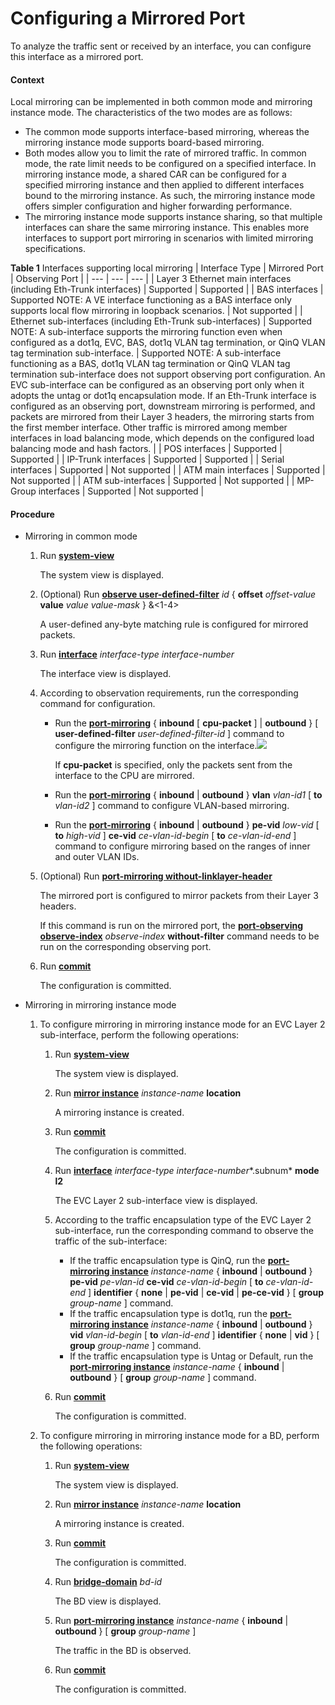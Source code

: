 Configuring a Mirrored Port
===========================

To analyze the traffic sent or received by an interface, you can configure this interface as a mirrored port.

#### Context

Local mirroring can be implemented in both common mode and mirroring instance mode. The characteristics of the two modes are as follows:

* The common mode supports interface-based mirroring, whereas the mirroring instance mode supports board-based mirroring.
* Both modes allow you to limit the rate of mirrored traffic. In common mode, the rate limit needs to be configured on a specified interface. In mirroring instance mode, a shared CAR can be configured for a specified mirroring instance and then applied to different interfaces bound to the mirroring instance. As such, the mirroring instance mode offers simpler configuration and higher forwarding performance.
* The mirroring instance mode supports instance sharing, so that multiple interfaces can share the same mirroring instance. This enables more interfaces to support port mirroring in scenarios with limited mirroring specifications.

**Table 1** Interfaces supporting local mirroring
| Interface Type | Mirrored Port | Observing Port |
| --- | --- | --- |
| Layer 3 Ethernet main interfaces (including Eth-Trunk interfaces) | Supported | Supported |
| BAS interfaces | Supported  NOTE:  A VE interface functioning as a BAS interface only supports local flow mirroring in loopback scenarios. | Not supported |
| Ethernet sub-interfaces (including Eth-Trunk sub-interfaces) | Supported NOTE:  A sub-interface supports the mirroring function even when configured as a dot1q, EVC, BAS, dot1q VLAN tag termination, or QinQ VLAN tag termination sub-interface. | Supported  NOTE:  A sub-interface functioning as a BAS, dot1q VLAN tag termination or QinQ VLAN tag termination sub-interface does not support observing port configuration.  An EVC sub-interface can be configured as an observing port only when it adopts the untag or dot1q encapsulation mode.  If an Eth-Trunk interface is configured as an observing port, downstream mirroring is performed, and packets are mirrored from their Layer 3 headers, the mirroring starts from the first member interface. Other traffic is mirrored among member interfaces in load balancing mode, which depends on the configured load balancing mode and hash factors. |
| POS interfaces | Supported | Supported |
| IP-Trunk interfaces | Supported | Supported |
| Serial interfaces | Supported | Not supported |
| ATM main interfaces | Supported | Not supported |
| ATM sub-interfaces | Supported | Not supported |
| MP-Group interfaces | Supported | Not supported |



#### Procedure

* Mirroring in common mode
  1. Run [**system-view**](cmdqueryname=system-view)
     
     
     
     The system view is displayed.
  2. (Optional) Run [**observe user-defined-filter**](cmdqueryname=observe+user-defined-filter) *id* { **offset** *offset-value* **value** *value* *value-mask* } &<1-4>
     
     
     
     A user-defined any-byte matching rule is configured for mirrored packets.
  3. Run [**interface**](cmdqueryname=interface) *interface-type* *interface-number*
     
     
     
     The interface view is displayed.
  4. According to observation requirements, run the corresponding command for configuration.
     
     
     + Run the [**port-mirroring**](cmdqueryname=port-mirroring) { **inbound** [ **cpu-packet** ] | **outbound** } [ **user-defined-filter** *user-defined-filter-id* ] command to configure the mirroring function on the interface.![](../../../../public_sys-resources/note_3.0-en-us.png) 
       
       If **cpu-packet** is specified, only the packets sent from the interface to the CPU are mirrored.
     + Run the [**port-mirroring**](cmdqueryname=port-mirroring) { **inbound** | **outbound** } **vlan** *vlan-id1* [ **to** *vlan-id2* ] command to configure VLAN-based mirroring.
     + Run the [**port-mirroring**](cmdqueryname=port-mirroring) { **inbound** | **outbound** } **pe-vid** *low-vid* [ **to** *high-vid* ] **ce-vid** *ce-vlan-id-begin* [ **to** *ce-vlan-id-end* ] command to configure mirroring based on the ranges of inner and outer VLAN IDs.
  5. (Optional) Run [**port-mirroring without-linklayer-header**](cmdqueryname=port-mirroring+without-linklayer-header)
     
     
     
     The mirrored port is configured to mirror packets from their Layer 3 headers.
     
     
     
     If this command is run on the mirrored port, the [**port-observing observe-index**](cmdqueryname=port-observing+observe-index) *observe-index* **without-filter** command needs to be run on the corresponding observing port.
  6. Run [**commit**](cmdqueryname=commit)
     
     
     
     The configuration is committed.
* Mirroring in mirroring instance mode
  1. To configure mirroring in mirroring instance mode for an EVC Layer 2 sub-interface, perform the following operations:
     
     
     1. Run [**system-view**](cmdqueryname=system-view)
        
        The system view is displayed.
     2. Run [**mirror instance**](cmdqueryname=mirror+instance) *instance-name* **location**
        
        A mirroring instance is created.
     3. Run [**commit**](cmdqueryname=commit)
        
        The configuration is committed.
     4. Run [**interface**](cmdqueryname=interface) *interface-type* *interface-number**.subnum* **mode** **l2**
        
        The EVC Layer 2 sub-interface view is displayed.
     5. According to the traffic encapsulation type of the EVC Layer 2 sub-interface, run the corresponding command to observe the traffic of the sub-interface:
        + If the traffic encapsulation type is QinQ, run the [**port-mirroring instance**](cmdqueryname=port-mirroring+instance) *instance-name* { **inbound** | **outbound** } **pe-vid** *pe-vlan-id* **ce-vid** *ce-vlan-id-begin* [ **to** *ce-vlan-id-end* ] **identifier** { **none** | **pe-vid** | **ce-vid** | **pe-ce-vid** } [ **group** *group-name* ] command.
        + If the traffic encapsulation type is dot1q, run the [**port-mirroring instance**](cmdqueryname=port-mirroring+instance) *instance-name* { **inbound** | **outbound** } **vid** *vlan-id-begin* [ **to** *vlan-id-end* ] **identifier** { **none** | **vid** } [ **group** *group-name* ] command.
        + If the traffic encapsulation type is Untag or Default, run the [**port-mirroring instance**](cmdqueryname=port-mirroring+instance) *instance-name* { **inbound** | **outbound** } [ **group** *group-name* ] command.
     6. Run [**commit**](cmdqueryname=commit)
        
        The configuration is committed.
  2. To configure mirroring in mirroring instance mode for a BD, perform the following operations:
     
     
     1. Run [**system-view**](cmdqueryname=system-view)
        
        The system view is displayed.
     2. Run [**mirror instance**](cmdqueryname=mirror+instance) *instance-name* **location**
        
        A mirroring instance is created.
     3. Run [**commit**](cmdqueryname=commit)
        
        The configuration is committed.
     4. Run [**bridge-domain**](cmdqueryname=bridge-domain) *bd-id*
        
        The BD view is displayed.
     5. Run [**port-mirroring instance**](cmdqueryname=port-mirroring+instance) *instance-name* { **inbound** | **outbound** } [ **group** *group-name* ]
        
        The traffic in the BD is observed.
     6. Run [**commit**](cmdqueryname=commit)
        
        The configuration is committed.